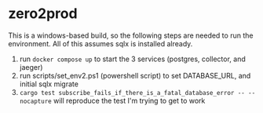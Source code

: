 # zero2prod
This is a windows-based build, so the following steps are needed to run the environment. All of this assumes sqlx is installed already.

1. run `docker compose up` to start the 3 services (postgres, collector, and jaeger)
2. run scripts/set_env2.ps1 (powershell script) to set DATABASE_URL, and initial sqlx migrate
3. `cargo test subscribe_fails_if_there_is_a_fatal_database_error -- --nocapture` will reproduce the test I'm trying to get to work

